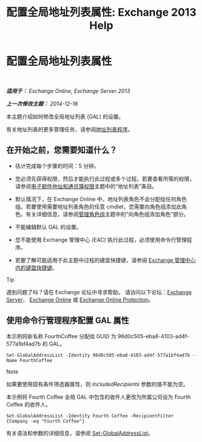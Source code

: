 ﻿---
title: '配置全局地址列表属性: Exchange 2013 Help'
TOCTitle: 配置全局地址列表属性
ms:assetid: 5fd2c96f-fe93-4b5a-8495-70c450511a37
ms:mtpsurl: https://technet.microsoft.com/zh-cn/library/Bb232068(v=EXCHG.150)
ms:contentKeyID: 50490681
ms.date: 01/11/2018
mtps_version: v=EXCHG.150
ms.translationtype: HT
---

# 配置全局地址列表属性

 

_**适用于：** Exchange Online, Exchange Server 2013_

_**上一次修改主题：** 2014-12-16_

本主题介绍如何修改全局地址列表 (GAL) 的设置。

有关地址列表的更多管理任务，请参阅[地址列表程序](address-list-procedures-exchange-2013-help.md)。

## 在开始之前，您需要知道什么？

  - 估计完成每个步骤的时间：5 分钟。

  - 您必须先获得权限，然后才能执行此过程或多个过程。若要查看所需的权限，请参阅[电子邮件地址和通讯簿权限](email-address-and-address-book-permissions-exchange-2013-help.md)主题中的“地址列表”条目。

  - 默认情况下，在 Exchange Online 中，地址列表角色不会分配给任何角色组。若要使用需要地址列表角色的任意 cmdlet，您需要向角色组添加此角色。有关详细信息，请参阅[管理角色组](manage-role-groups-exchange-2013-help.md)主题中的“向角色组添加角色”部分。

  - 不能编辑默认 GAL 的设置。

  - 您不能使用 Exchange 管理中心 (EAC) 执行此过程，必须使用命令行管理程序。

  - 若要了解可能适用于此主题中过程的键盘快捷键，请参阅 [Exchange 管理中心内的键盘快捷键](keyboard-shortcuts-in-the-exchange-admin-center-exchange-online-protection-help.md)。

> [!tip]
> 遇到问题了吗？请在 Exchange 论坛中寻求帮助。 请访问以下论坛：<a href="https://go.microsoft.com/fwlink/p/?linkid=60612">Exchange Server</a>、 <a href="https://go.microsoft.com/fwlink/p/?linkid=267542">Exchange Online</a> 或 <a href="https://go.microsoft.com/fwlink/p/?linkid=285351">Exchange Online Protection</a>。


## 使用命令行管理程序配置 GAL 属性

本示例将新名称 FourthCoffee 分配给 GUID 为 96d0c505-eba8-4103-ad4f-577a1bf4ad7b 的 GAL。

    Set-GlobalAddressList -Identity 96d0c505-eba8-4103-ad4f-577a1bf4ad7b -Name FourthCoffee

> [!NOTE]
> 如果要使用固有条件筛选器属性，则 <em>IncludedRecipients</em> 参数的值不能为空。


本示例将 Fourth Coffee 全局 GAL 中包含的收件人更改为所属公司设为 Fourth Coffee 的收件人。

    Set-GlobalAddressList -Identity Fourth Coffee -RecipientFilter {Company -eq "Fourth Coffee"}

有关语法和参数的详细信息，请参阅 [Set-GlobalAddressList](https://technet.microsoft.com/zh-cn/library/bb123877\(v=exchg.150\))。

